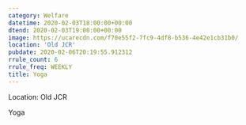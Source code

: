```yaml
---
category: Welfare
datetime: 2020-02-03T18:00:00+00:00
dtend: 2020-02-03T19:00:00+00:00
image: https://ucarecdn.com/f70e55f2-7fc9-4df8-b536-4e42e1cb31b0/
location: 'Old JCR'
pubdate: 2020-02-06T20:19:55.912312
rrule_count: 6
rrule_freq: WEEKLY
title: Yoga
---
```

Location: Old JCR

Yoga